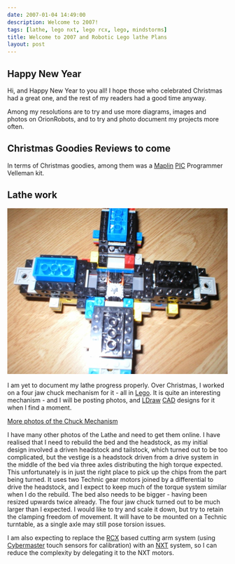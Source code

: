 ```yaml
---
date: 2007-01-04 14:49:00
description: Welcome to 2007!
tags: [lathe, lego nxt, lego rcx, lego, mindstorms]
title: Welcome to 2007 and Robotic Lego lathe Plans
layout: post
---
```

## Happy New Year

Hi, and Happy New Year to you all! I hope those who celebrated Christmas had a great one, and the rest of my readers had a good time anyway.

Among my resolutions are to try and use more diagrams, images and photos on OrionRobots, and to try and photo document my projects more often.

## Christmas Goodies Reviews to come

In terms of Christmas goodies, among them was a [Maplin](/wiki/maplin.html "Maplin") [PIC](/wiki/pic.html "PIC") Programmer Velleman kit.

## Lathe work

![Lego Lathe Chuck - This is a view of the chuck at its widest extent. I am aware that the transmission between the arms may be vulnerable to chips, but be aware that the mechanism will be deployed vertically with the job held horizontally, so it should not be in the path of it.](/galleries/gallery-19-four-jaw-chuck/405-chuck1-4.JPG)

I am yet to document my lathe progress properly. Over Christmas, I worked on a four jaw chuck mechanism for it - all in [Lego](/wiki/lego.html "The best known construction toy"). It is quite an interesting mechanism - and I will be posting photos, and [LDraw](/wiki/ldraw_system.html "The LDraw Lego CAD System") [CAD](/wiki/cad.html "Computer Aided Design") designs for it when I find a moment.

[More photos of the Chuck Mechanism](/galleries/gallery-19-four-jaw-chuck/)

I have many other photos of the Lathe and need to get them online. I have realised that I need to rebuild the bed and the headstock, as my initial design involved a driven headstock and tailstock, which turned out to be too complicated, but the vestige is a headstock driven from a drive system in the middle of the bed via three axles distributing the high torque expected. This unfortunately is in just the right place to pick up the chips from the part being turned. It uses two Technic gear motors joined by a differential to drive the headstock, and I expect to keep much of the torque system similar when I do the rebuild. The bed also needs to be bigger - having been resized upwards twice already. The four jaw chuck turned out to be much larger than I expected. I would like to try and scale it down, but try to retain the clamping freedom of movement. It will have to be mounted on a Technic turntable, as a single axle may still pose torsion issues.

I am also expecting to replace the [RCX](/wiki/rcx.html "The Lego RCX") based cutting arm system (using [Cybermaster](/wiki/cybermaster.html "CyberMaster") touch sensors for calibration) with an [NXT](/wiki/nxt.html "Lego's NeXT generation robotics kit") system, so I can reduce the complexity by delegating it to the NXT motors.
